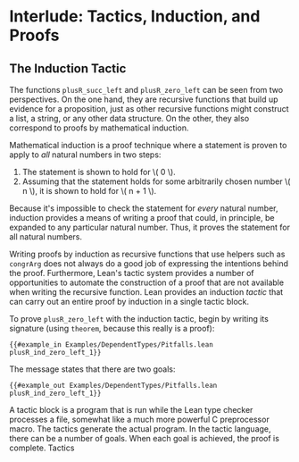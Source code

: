 # Interlude: Tactics, Induction, and Proofs

## The Induction Tactic

The functions `plusR_succ_left` and `plusR_zero_left` can be seen from two perspectives.
On the one hand, they are recursive functions that build up evidence for a proposition, just as other recursive functions might construct a list, a string, or any other data structure.
On the other, they also correspond to proofs by mathematical induction.

Mathematical induction is a proof technique where a statement is proven to apply to _all_ natural numbers in two steps:
 1. The statement is shown to hold for \\( 0 \\).
 2. Assuming that the statement holds for some arbitrarily chosen number \\( n \\), it is shown to hold for \\( n + 1 \\).

Because it's impossible to check the statement for _every_ natural number, induction provides a means of writing a proof that could, in principle, be expanded to any particular natural number.
Thus, it proves the statement for all natural numbers.

Writing proofs by induction as recursive functions that use helpers such as `congrArg` does not always do a good job of expressing the intentions behind the proof.
Furthermore, Lean's tactic system provides a number of opportunities to automate the construction of a proof that are not available when writing the recursive function.
Lean provides an induction _tactic_ that can carry out an entire proof by induction in a single tactic block.


To prove `plusR_zero_left` with the induction tactic, begin by writing its signature (using `theorem`, because this really is a proof):
```lean
{{#example_in Examples/DependentTypes/Pitfalls.lean plusR_ind_zero_left_1}}
```
The message states that there are two goals:
```output error
{{#example_out Examples/DependentTypes/Pitfalls.lean plusR_ind_zero_left_1}}
```
A tactic block is a program that is run while the Lean type checker processes a file, somewhat like a much more powerful C preprocessor macro.
The tactics generate the actual program.
In the tactic language, there can be a number of goals.
When each goal is achieved, the proof is complete.
Tactics 

